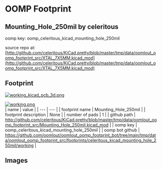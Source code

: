 # OOMP Footprint  
## Mounting_Hole_250mil  by celeritous  
  
oomp key: oomp_celeritous_kicad_mounting_hole_250mil  
  
source repo at: [http://github.com/celeritous/KiCad.pretty/blob/master/tmp/data/oomlout_oomp_footprint_src/XTAL_7X5MM.kicad_mod](http://github.com/celeritous/KiCad.pretty/blob/master/tmp/data/oomlout_oomp_footprint_src/XTAL_7X5MM.kicad_mod)  
## Footprint  
  
[![working_kicad_pcb_3d.png](working_kicad_pcb_3d_600.png)](working_kicad_pcb_3d.png)  
  
[![working.png](working_600.png)](working.png)  
| name | value | 
| --- | --- | 
| footprint name | Mounting_Hole_250mil | 
| footprint description | None | 
| number of pads | 1 | 
| github path | http://github.com/celeritous/KiCad.pretty/blob/master/tmp/data/oomlout_oomp_footprint_src/Mounting_Hole_250mil.kicad_mod | 
| oomp key | oomp_celeritous_kicad_mounting_hole_250mil | 
| oomp bot github | https://github.com/oomlout/oomlout_oomp_footprint_bot/tree/main/tmp/data/oomlout_oomp_footprint_src/footprints/celeritous_kicad_mounting_hole_250mil/working | 
## Images  
